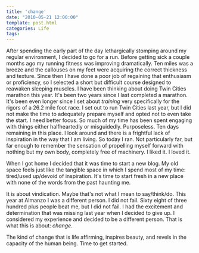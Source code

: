 ```yaml
---
title: 'change'
date: "2010-05-21 12:00:00"
template: post.html
categories: Life
tags:
---
```


After spending the early part of the day lethargically stomping around my regular environment, I decided to go for a run. Before getting sick a couple months ago my running fitness was improving dramatically. Ten miles was a breeze and the callouses on my feet were acquiring the correct thickness and texture. Since then I have done a poor job of regaining that enthusiasm or proficiency, so I selected a short but difficult course designed to reawaken sleeping muscles. I have been thinking about doing Twin Cities marathon this year. It's been two years since I last completed a marathon. It's been even longer since I set about *training* very specifically for the rigors of a 26.2 mile foot race. I set out to run Twin Cities last year, but I did not make the time to adequately prepare myself and opted not to even take the start. I need better focus. So much of my time has been spent engaging with things either halfheartedly or misguidedly. Purposeless. Ten days remaining in this place. I look around and there is a frightful lack of inspiration in the way that I am living. So today I ran. Not particularly far, but far enough to remember the sensation of propelling myself forward with nothing but my own body, completely free of machinery. I liked it. I loved it.  
  
When I got home I decided that it was time to start a new blog. My old space feels just like the tangible space in which I spend most of my time: tired/used up/devoid of inspiration. It's time to start fresh in a new place with none of the words from the past haunting me.  
  
It is about vindication. Maybe that's not what I mean to say/think/do. This year at Almanzo I was a different person. I did not fail. Sixty eight of three hundred plus people beat me, but I did not fail. I had the excitement and determination that was missing last year when I decided to give up. I considered my experience and decided to be a different person. That is what this is about: *change*.  
  
The kind of change that is life affirming, inspires beauty, and revels in the capacity of the human being. Time to get started.